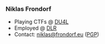 ### Niklas Frondorf

- Playing CTFs @ [DU4L](https://ctftime.org/team/170921)
- Employed @ [DLR](https://dlr.de)
- Contact: [niklas@frondorf.eu](mailto:niklas@frondorf.eu) ([PGP](https://keys.openpgp.org/vks/v1/by-fingerprint/A6E1A603FE596903A7ACB375D7B72816984E8A74))
